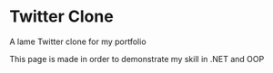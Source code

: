 # Twitter Clone
 A lame Twitter clone for my portfolio

This page is made in order to demonstrate my skill in .NET and OOP